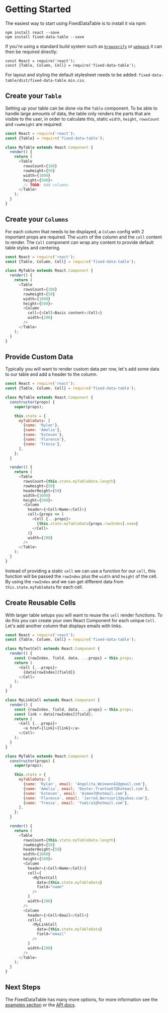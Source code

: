 Getting Started
===============

The easiest way to start using FixedDataTable is to install it via npm:

```shell
npm install react --save
npm install fixed-data-table --save
```

If you're using a standard build system such as [`browserify`](http://browserify.org/) or [`webpack`](https://webpack.github.io/) it can then be required directly:
```
const React = require('react');
const {Table, Column, Cell} = require('fixed-data-table');
```

For layout and styling the default stylesheet needs to be added: `fixed-data-table/dist/fixed-data-table.min.css`.

## Create your `Table`
Setting up your table can be done via the `Table` component. To be able to handle large amounts of data, the table only renders the parts that are visible to the user, in order to calculate this, static `width`, `height`, `rowsCount` and `rowHeight` are required:

```javascript
const React = require('react');
const {Table} = require('fixed-data-table');

class MyTable extends React.Component {
  render() {
    return (
      <Table
        rowsCount={100}
        rowHeight={50}
        width={1000}
        height={500}>
        // TODO: Add columns
      </Table>
    );
  }
}
```

## Create your `Columns`
For each column that needs to be displayed, a `Column` config with 2 important props are required. The `width` of the column and the `cell` content to render. The `Cell` component can wrap any content to provide default table styles and centering.

```javascript
const React = require('react');
const {Table, Column, Cell} = require('fixed-data-table');

class MyTable extends React.Component {
  render() {
    return (
      <Table
        rowsCount={100}
        rowHeight={50}
        width={1000}
        height={500}>
        <Column
          cell={<Cell>Basic content</Cell>}
          width={200}
        />
      </Table>
    );
  }
}
```

## Provide Custom Data
Typically you will want to render custom data per row, let's add some data to our table and add a header to the column.

```javascript
const React = require('react');
const {Table, Column, Cell} = require('fixed-data-table');

class MyTable extends React.Component {
  constructor(props) {
    super(props);

    this.state = {
      myTableData: [
        {name: 'Rylan'},
        {name: 'Amelia'},
        {name: 'Estevan'},
        {name: 'Florence'},
        {name: 'Tressa'},
      ],
    };
  }

  render() {
    return (
      <Table
        rowsCount={this.state.myTableData.length}
        rowHeight={50}
        headerHeight={50}
        width={1000}
        height={500}>
        <Column
          header={<Cell>Name</Cell>}
          cell={props => (
            <Cell {...props}>
              {this.state.myTableData[props.rowIndex].name}
            </Cell>
          )}
          width={200}
        />
      </Table>
    );
  }
}
```

Instead of providing a static `cell` we can use a function for our `cell`, this function will be passed the `rowIndex` plus the `width` and `height` of the cell. By using the `rowIndex` and we can get different data from `this.state.myTableData` for each cell.

## Create Reusable Cells

With larger table setups you will want to reuse the `cell` render functions. To do this you can create your own React Component for each unique `Cell`. Let's add another column that displays emails with links.

```javascript
const React = require('react');
const {Table, Column, Cell} = require('fixed-data-table');

class MyTextCell extends React.Component {
  render() {
    const {rowIndex, field, data, ...props} = this.props;
    return (
      <Cell {...props}>
        {data[rowIndex][field]}
      </Cell>
    );
  }
}

class MyLinkCell extends React.Component {
  render() {
    const {rowIndex, field, data, ...props} = this.props;
    const link = data[rowIndex][field];
    return (
      <Cell {...props}>
        <a href={link}>{link}</a>
      </Cell>
    );
  }
}

class MyTable extends React.Component {
  constructor(props) {
    super(props);

    this.state = {
      myTableData: [
        {name: 'Rylan', email: 'Angelita_Weimann42@gmail.com'},
        {name: 'Amelia', email: 'Dexter.Trantow57@hotmail.com'},
        {name: 'Estevan', email: 'Aimee7@hotmail.com'},
        {name: 'Florence', email: 'Jarrod.Bernier13@yahoo.com'},
        {name: 'Tressa', email: 'Yadira1@hotmail.com'},
      ],
    };
  }

  render() {
    return (
      <Table
        rowsCount={this.state.myTableData.length}
        rowHeight={50}
        headerHeight={50}
        width={1000}
        height={500}>
        <Column
          header={<Cell>Name</Cell>}
          cell={
            <MyTextCell
              data={this.state.myTableData}
              field="name"
            />
          }
          width={200}
        />
        <Column
          header={<Cell>Email</Cell>}
          cell={
            <MyLinkCell
              data={this.state.myTableData}
              field="email"
            />
          }
          width={200}
        />
      </Table>
    );
  }
}
```

## Next Steps

The FixedDataTable has many more options, for more information see the [examples section](http://facebook.github.io/fixed-data-table/example-object-data.html) or the [API docs](http://facebook.github.io/fixed-data-table/api-table.html).

